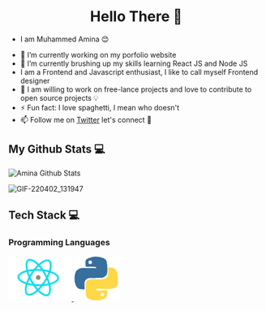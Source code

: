 <h1 align="center"> Hello There 👋 </h1>


* I am Muhammed Amina :blush:	 
- 🔭 I’m currently working on my porfolio website
- 🌱 I’m currently brushing up my skills learning React JS and Node JS
-  I am a Frontend and Javascript enthusiast, I like to call myself Frontend designer
- 👯 I am willing to work on free-lance projects and love to  contribute to open source projects :bulb:
- ⚡ Fun fact: I love spaghetti, I mean who doesn't
- 📫 Follow me on [Twitter](http://twitter.com/simply_meenat) let's connect  🎇

## My Github Stats :computer:

![Amina Github Stats](https://github-readme-stats.vercel.app/api?username=mimalson&show_icons=true_color=fff&icon_color=79ff97&text_color=9f9f9f&bg_color=151515)

![GIF-220402_131947](https://user-images.githubusercontent.com/87755052/161383768-0ae94591-26d7-48e5-94c8-0e51a52b5a57.gif)

## Tech Stack :computer:


### Programming Languages

<p float="left">
  <a href="https://react.js/" target="_blank" >
    <img src="https://github.com/mimalson/mimalson/blob/main/React-Components-For-The-Web-Animations-API.gif" height="90" />
  </a>

  <a href="https://python.org/" target="_blank" >
    <img src="https://raw.githubusercontent.com/DiptoChakrabarty/DiptoChakrabarty/master/assets/python3.gif"  height="90" />
  </a>
</p>



















